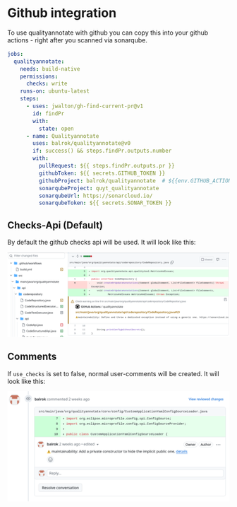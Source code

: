 # Github integration

To use qualityannotate with github you can copy this into your github actions - right after you scanned via sonarqube.

```yml
jobs:
  qualityannotate:
    needs: build-native
    permissions:
      checks: write
    runs-on: ubuntu-latest
    steps:
      - uses: jwalton/gh-find-current-pr@v1
        id: findPr
        with:
          state: open
      - name: Qualityannotate
        uses: balrok/qualityannotate@v0
        if: success() && steps.findPr.outputs.number
        with:
          pullRequest: ${{ steps.findPr.outputs.pr }}
          githubToken: ${{ secrets.GITHUB_TOKEN }}
          githubProject: balrok/qualityannotate  # ${{env.GITHUB_ACTION_REPOSITORY}}
          sonarqubeProject: quyt_qualityannotate
          sonarqubeUrl: https://sonarcloud.io/
          sonarqubeToken: ${{ secrets.SONAR_TOKEN }}
```

## Checks-Api (Default)

By default the github checks api will be used. It will look like this:

![Image of checks api](./github_checks.png)

## Comments

If `use_checks` is set to false, normal user-comments will be created. It will look like this:

![Image when using comments](./github_comments.png)
